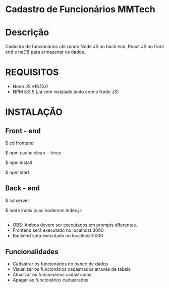 # Cadastro de Funcionários MMTech

# Descrição
 Cadastro de funcionários utilizando Node JS no back end, React JS no front end e neDB para armazenar os dados.

# REQUISITOS
- Node JS v16.15.0
- NPM 8.5.5 (Já vem instalado junto com o Node JS)

# INSTALAÇÃO
## Front - end
$ cd frontend

$ npm cache clean --force

$ npm install

$ npm start
## Back - end
$ cd server

$ node index.js ou nodemon index.js
##
- OBS: Ambos devem ser executados em prompts diferentes.
- Frontend será executado no localhost:3000
- Backend será executado no localhost:5000

## Funcionalidades

- Cadastrar os funcionários no banco de dados
- Visualizar os funcionários cadastrados através de tabela
- Atualizar os funcionários cadastrados
- Apagar os funcionários cadastrados
